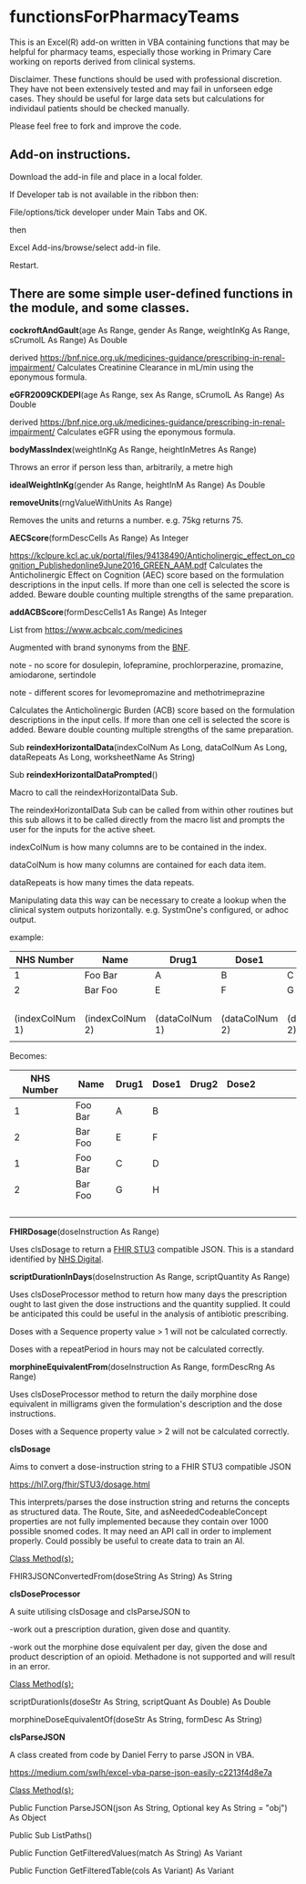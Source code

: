 # functionsForPharmacyTeams

This is an Excel(R) add-on written in VBA containing functions that may be helpful for pharmacy teams, especially those working in Primary Care working on reports derived from clinical systems.

Disclaimer. These functions should be used with professional discretion. They have not been extensively tested and may fail in unforseen edge cases. They should be useful for large data sets but calculations for individaul patients should be checked manually.

Please feel free to fork and improve the code.

## Add-on instructions.
Download the add-in file and place in a local folder.

If Developer tab is not available in the ribbon then:

File/options/tick developer under Main Tabs and OK.

then

Excel Add-ins/browse/select add-in file. 

Restart.


## There are some simple user-defined functions in the module, and some classes.

**cockroftAndGault**(age As Range, gender As Range, weightInKg As Range, sCrumolL As Range) As Double

derived https://bnf.nice.org.uk/medicines-guidance/prescribing-in-renal-impairment/
Calculates Creatinine Clearance in mL/min using the eponymous formula.


**eGFR2009CKDEPI**(age As Range, sex As Range, sCrumolL As Range) As Double

derived https://bnf.nice.org.uk/medicines-guidance/prescribing-in-renal-impairment/
Calculates eGFR using the eponymous formula.


**bodyMassIndex**(weightInKg As Range, heightInMetres As Range)

Throws an error if person less than, arbitrarily, a metre high


**idealWeightInKg**(gender As Range, heightInM As Range) As Double


**removeUnits**(rngValueWithUnits As Range)

Removes the units and returns a number. e.g. 75kg returns 75.


**AECScore**(formDescCells As Range) As Integer

https://kclpure.kcl.ac.uk/portal/files/94138490/Anticholinergic_effect_on_cognition_Publishedonline9June2016_GREEN_AAM.pdf
Calculates the Anticholinergic Effect on Cognition (AEC) score based on the formulation descriptions in the input cells. If more than one cell is selected the score is added. Beware double counting multiple strengths of the same preparation.

    
**addACBScore**(formDescCells1 As Range) As Integer

List from https://www.acbcalc.com/medicines

Augmented with brand synonyms from the [BNF](www.medicinescomplete.com).

note - no score for dosulepin, lofepramine, prochlorperazine, promazine, amiodarone, sertindole

note - different scores for levomepromazine and methotrimeprazine

Calculates the Anticholinergic Burden (ACB) score based on the formulation descriptions in the input cells. If more than one cell is selected the score is added. Beware double counting multiple strengths of the same preparation.

Sub **reindexHorizontalData**(indexColNum As Long, dataColNum As Long, dataRepeats As Long, worksheetName As String)


Sub **reindexHorizontalDataPrompted**()

Macro to call the reindexHorizontalData Sub.

The reindexHorizontalData Sub can be called from within other routines but this sub allows it to be called directly from the macro list and prompts the user for the inputs for the active sheet.

indexColNum is how many columns are to be contained in the index.

dataColNum is how many columns are contained for each data item.

dataRepeats is how many times the data repeats.

Manipulating data this way can be necessary to create a lookup when the clinical system outputs horizontally. e.g. SystmOne's configured, or adhoc output.

example:

| NHS Number      | Name            | Drug1          | Dose1          | Drug2           | Dose2 |   |   |   |   |
|-----------------|-----------------|----------------|----------------|-----------------|-------|---|---|---|---|
| 1               | Foo Bar         | A              | B              | C               | D     |   |   |   |   |
| 2               | Bar Foo         | E              | F              | G               | H     |   |   |   |   |
|                 |                 |                |                |                 |       |   |   |   |   |
|                 |                 |                |                |                 |       |   |   |   |   |
|                 |                 |                |                |                 |       |   |   |   |   |
|                 |                 |                |                |                 |       |   |   |   |   |
| (indexColNum 1) | (indexColNum 2) | (dataColNum 1) | (dataColNum 2) | (datarepeats 2) |       |   |   |   |   |
|                 |                 |                |                |                 |       |   |   |   |   |

Becomes:

| NHS Number | Name    | Drug1 | Dose1 | Drug2 | Dose2 |   |   |   |   |
|------------|---------|-------|-------|-------|-------|---|---|---|---|
| 1          | Foo Bar | A     | B     |       |       |   |   |   |   |
| 2          | Bar Foo | E     | F     |       |       |   |   |   |   |
| 1          | Foo Bar | C     | D     |       |       |   |   |   |   |
| 2          | Bar Foo | G     | H     |       |       |   |   |   |   |
|            |         |       |       |       |       |   |   |   |   |
|            |         |       |       |       |       |   |   |   |   |
|            |         |       |       |       |       |   |   |   |   |
|            |         |       |       |       |       |   |   |   |   |


**FHIRDosage**(doseInstruction As Range)

Uses clsDosage to return a [FHIR STU3](https://hl7.org/fhir/STU3/dosage.html) compatible JSON. This is a standard identified by [NHS Digital](https://nhsconnect.github.io/Dose-Syntax-Implementation/index.html).


**scriptDurationInDays**(doseInstruction As Range, scriptQuantity As Range)

Uses clsDoseProcessor method to return how many days the prescription ought to last given the dose instructions and the quantity supplied. It could be anticipated this could be useful in the analysis of antibiotic prescribing.

Doses with a Sequence property value > 1 will not be calculated correctly.

Doses with a repeatPeriod in hours may not be calculated correctly.

**morphineEquivalentFrom**(doseInstruction As Range, formDescRng As Range)

Uses clsDoseProcessor method to return the daily morphine dose equivalent in milligrams given the formulation's description and the dose instructions.

Doses with a Sequence property value > 2 will not be calculated correctly.

**clsDosage**

Aims to convert a dose-instruction string to a FHIR STU3 compatible JSON

https://hl7.org/fhir/STU3/dosage.html

This interprets/parses the dose instruction string and returns the concepts as structured data. The Route, Site, and asNeededCodeableConcept properties are not fully implemented because they contain over 1000 possible snomed codes. It may need an API call in order to implement properly. Could possibly be useful to create data to train an AI.

<ins> Class Method(s): </ins>

FHIR3JSONConvertedFrom(doseString As String) As String


**clsDoseProcessor**

A suite utilising clsDosage and clsParseJSON to    

-work out a prescription duration, given dose and quantity.
              
-work out the morphine dose equivalent per day, given the dose and product description of an opioid. Methadone is not supported and will result in an error.

<ins> Class Method(s): </ins>

scriptDurationIs(doseStr As String, scriptQuant As Double) As Double

morphineDoseEquivalentOf(doseStr As String, formDesc As String)


**clsParseJSON**

A class created from code by Daniel Ferry to parse JSON in VBA.

https://medium.com/swlh/excel-vba-parse-json-easily-c2213f4d8e7a

<ins> Class Method(s): </ins>

Public Function ParseJSON(json As String, Optional key As String = "obj") As Object

Public Sub ListPaths()

Public Function GetFilteredValues(match As String) As Variant

Public Function GetFilteredTable(cols As Variant) As Variant
